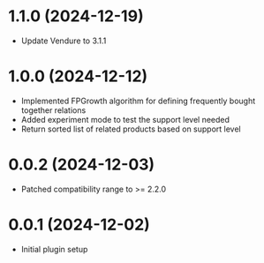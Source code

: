 # 1.1.0 (2024-12-19)

- Update Vendure to 3.1.1

# 1.0.0 (2024-12-12)

- Implemented FPGrowth algorithm for defining frequently bought together relations
- Added experiment mode to test the support level needed
- Return sorted list of related products based on support level

# 0.0.2 (2024-12-03)

- Patched compatibility range to >= 2.2.0

# 0.0.1 (2024-12-02)

- Initial plugin setup
